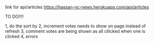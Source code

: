 link for api/articles
https://hassan-nc-news.herokuapp.com/api/articles


TO DO!!!!

1, do the sort by
2, increment votes needs to show on page instead of refresh
3, comment votes are being shown as all cllicked when one is clicked
4, errors